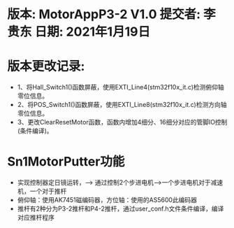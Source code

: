 # 版本: MotorAppP3-2 V1.0 提交者: 李贵东 日期: 2021年1月19日
#  版本更改记录:
* 1、将Hall_Switch1()函数屏蔽，使用EXTI_Line4(stm32f10x_it.c)检测俯仰轴零位信息。
* 2、将POS_Switch1()函数屏蔽，使用EXTI_Line8(stm32f10x_it.c)检测方向轴零位信息。
* 3、更改ClearResetMotor函数，函数内增加4细分、16细分对应的管脚IO控制 (条件编译)。

# Sn1MotorPutter功能
* 实现控制器定日镜运转，--> 通过控制2个步进电机-->一个步进电机对于减速机，一个对于推杆
* 俯仰轴：使用AK7451磁编码器，方位轴：使用的AS5600此编码器
* 推杆有2种分为P3-2推杆和P4-2推杆，通过user_conf.h文件条件编译，编译对应推杆程序

